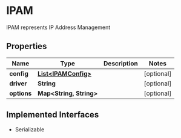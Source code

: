 

# IPAM

IPAM represents IP Address Management

## Properties

| Name | Type | Description | Notes |
|------------ | ------------- | ------------- | -------------|
|**config** | [**List&lt;IPAMConfig&gt;**](IPAMConfig.md) |  |  [optional] |
|**driver** | **String** |  |  [optional] |
|**options** | **Map&lt;String, String&gt;** |  |  [optional] |


## Implemented Interfaces

* Serializable


